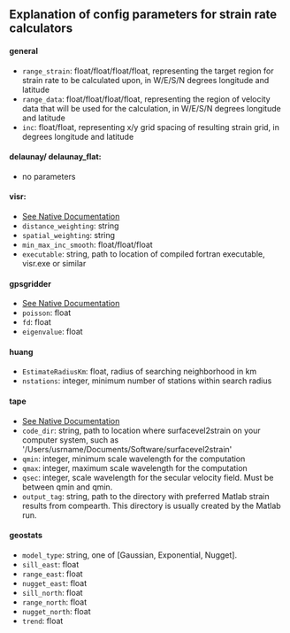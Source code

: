 
## Explanation of config parameters for strain rate calculators

#### general
* ```range_strain```: float/float/float/float, representing the target region for strain rate to be calculated upon, in W/E/S/N degrees longitude and latitude
* ```range_data```: float/float/float/float, representing the region of velocity data that will be used for the calculation, in W/E/S/N degrees longitude and latitude
* ```inc```: float/float, representing x/y grid spacing of resulting strain grid, in degrees longitude and latitude 

#### delaunay/ delaunay_flat: 
* no parameters

#### visr:
* [See Native Documentation](http://scec.ess.ucla.edu/~zshen/visr/visr.html)
* ```distance_weighting```: string
* ```spatial_weighting```: string
* ```min_max_inc_smooth```: float/float/float
* ```executable```: string, path to location of compiled fortran executable, visr.exe or similar 

#### gpsgridder
* [See Native Documentation](http://gmt.soest.hawaii.edu/doc/latest/supplements/potential/gpsgridder.html) 
* ```poisson```: float
* ```fd```: float
* ```eigenvalue```: float 


#### huang
* ```EstimateRadiusKm```: float, radius of searching neighborhood in km
* ```nstations```: integer, minimum number of stations within search radius 

#### tape

* [See Native Documentation](https://github.com/carltape/surfacevel2strain/blob/master/USER_INFO/surfacevel2strain_manual.pdf)
* ```code_dir```: string, path to location where surfacevel2strain on your computer system, such as '/Users/usrname/Documents/Software/surfacevel2strain'
* ```qmin```: integer, minimum scale wavelength for the computation 
* ```qmax```: integer, maximum scale wavelength for the computation
* ```qsec```: integer, scale wavelength for the secular velocity field. Must be between qmin and qmin. 
* ```output_tag```: string, path to the directory with preferred Matlab strain results from compearth. This directory is usually created by the Matlab run. 

#### geostats
* ```model_type```: string, one of [Gaussian, Exponential, Nugget].
* ```sill_east```: float
* ```range_east```: float
* ```nugget_east```: float
* ```sill_north```: float
* ```range_north```: float
* ```nugget_north```: float
* ```trend```: float
